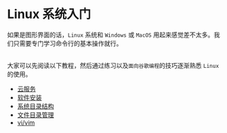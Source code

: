 # Linux 系统入门

如果是图形界面的话，`Linux` 系统和 `Windows` 或 `MacOS` 用起来感觉差不太多。我们只需要专门学习命令行的基本操作就行。  
<br>

大家可以先阅读以下教程，然后通过练习以及`面向谷歌编程`的技巧逐渐熟悉 `Linux` 的使用。

- [云服务](https://www.runoob.com/linux/linux-cloud-server.html)
- [软件安装](https://www.runoob.com/linux/linux-comm-apt.html)
- [系统目录结构](https://www.runoob.com/linux/linux-system-contents.html)
- [文件目录管理](https://www.runoob.com/linux/linux-file-content-manage.html)
- [vi/vim](https://www.runoob.com/linux/linux-vim.html)







